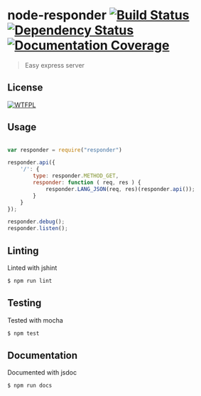 
node-responder [![Build Status](https://travis-ci.org/tsu-complete/node-responder.svg?branch=master)](https://travis-ci.org/tsu-complete/node-responder) [![Dependency Status](https://david-dm.org/tsu-complete/node-responder.svg)](https://david-dm.org/tsu-complete/node-responder) [![Documentation Coverage](http://inch-ci.org/github/tsu-complete/node-responder.svg?branch=master)](http://inch-ci.org/github/tsu-complete/node-responder?branch=master)
===

> Easy express server

License
---

[![WTFPL](http://www.wtfpl.net/wp-content/uploads/2012/12/wtfpl-badge-1.png)](http://www.wtfpl.net)

Usage
---

```js

var responder = require("responder")

responder.api({
    '/': {
        type: responder.METHOD_GET,
        responder: function ( req, res ) {
            responder.LANG_JSON(req, res)(responder.api());
        }
    }
});

responder.debug();
responder.listen();

```

Linting
---

Linted with jshint

```sh
$ npm run lint
```

Testing
---

Tested with mocha

```sh
$ npm test
```

Documentation
---

Documented with jsdoc

```sh
$ npm run docs
```

